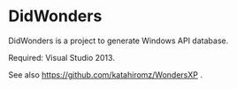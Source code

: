 # DidWonders

DidWonders is a project to generate Windows API database.

Required: Visual Studio 2013.

See also https://github.com/katahiromz/WondersXP .
